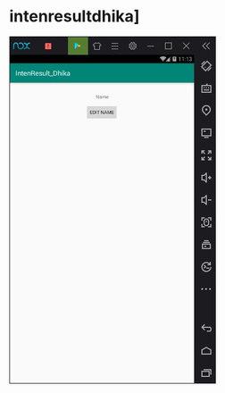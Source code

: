 # intenresultdhika]
![alt text](https://github.com/andhikapradana/intenresultdhika/blob/master/hasil/intentresultdhika.JPG)
